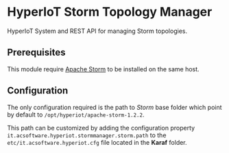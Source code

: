 # HyperIoT Storm Topology Manager

HyperIoT System and REST API for managing Storm topologies.

## Prerequisites

This module require [Apache Storm](http://storm.apache.org/) to be installed on the same host.

## Configuration

The only configuration required is the path to *Storm* base folder which point by default to `/opt/hyperiot/apache-storm-1.2.2`.

This path can be customized by adding the configuration property `it.acsoftware.hyperiot.stormmanager.storm.path` to the
`etc/it.acsoftware.hyperiot.cfg` file located in the **Karaf** folder.
